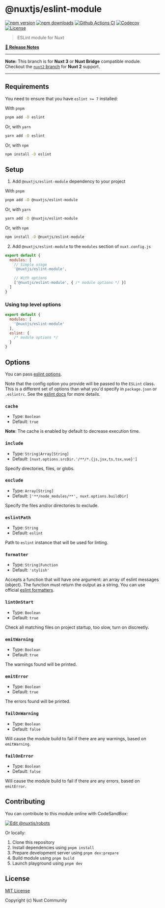 # @nuxtjs/eslint-module

[![npm version][npm-version-src]][npm-version-href]
[![npm downloads][npm-downloads-src]][npm-downloads-href]
[![Github Actions CI][github-actions-ci-src]][github-actions-ci-href]
[![Codecov][codecov-src]][codecov-href]
[![License][license-src]][license-href]

> ESLint module for Nuxt

[📖 **Release Notes**](./CHANGELOG.md)

---

**Note:** This branch is for **Nuxt 3** or **Nuxt Bridge** compatible module.
Checkout the [`nuxt2` branch](https://github.com/nuxt-community/eslint-module/tree/nuxt2) for **Nuxt 2** support. 

---

## Requirements

You need to ensure that you have `eslint >= 7` installed:

With `pnpm`

```bash
pnpm add -D eslint
```

Or, with `yarn`

```bash
yarn add -D eslint
```

Or, with `npm`

```bash
npm install -D eslint
```

## Setup

1. Add `@nuxtjs/eslint-module` dependency to your project

With `pnpm`

```bash
pnpm add -D @nuxtjs/eslint-module
```

Or, with `yarn`

```bash
yarn add -D @nuxtjs/eslint-module
```

Or, with `npm`

```bash
npm install -D @nuxtjs/eslint-module
```

2. Add `@nuxtjs/eslint-module` to the `modules` section of `nuxt.config.js`

```js
export default {
  modules: [
    // Simple usage
    '@nuxtjs/eslint-module',

    // With options
    ['@nuxtjs/eslint-module', { /* module options */ }]
  ]
}
```

### Using top level options

```js
export default {
  modules: [
    '@nuxtjs/eslint-module'
  ],
  eslint: {
    /* module options */
  }
}
```

## Options

You can pass [eslint options](https://eslint.org/docs/latest/integrate/nodejs-api#-new-eslintoptions).

Note that the config option you provide will be passed to the `ESLint` class.
This is a different set of options than what you'd specify in `package.json` or `.eslintrc`.
See the [eslint docs](https://eslint.org/docs/latest/integrate/nodejs-api#-new-eslintoptions) for more details.

### `cache`

- Type: `Boolean`
- Default: `true`

**Note**: The cache is enabled by default to decrease execution time.

### `include`

- Type: `String|Array[String]`
- Default: `[nuxt.options.srcDir.'/**/*.{js,jsx,ts,tsx,vue}']`

Specify directories, files, or globs.

### `exclude`

- Type: `Array[String]`
- Default: `['**/node_modules/**', nuxt.options.buildDir]`

Specify the files and/or directories to exclude.

### `eslintPath`

- Type: `String`
- Default: `eslint`

Path to `eslint` instance that will be used for linting.

### `formatter`

- Type: `String|Function`
- Default: `'stylish'`

Accepts a function that will have one argument: an array of eslint messages (object).
The function must return the output as a string.
You can use official [eslint formatters](https://eslint.org/docs/user-guide/formatters/).

### `lintOnStart`

- Type: `Boolean`
- Default: `true`

Check all matching files on project startup, too slow, turn on discreetly.

### `emitWarning`

- Type: `Boolean`
- Default: `true`

The warnings found will be printed.

### `emitError`

- Type: `Boolean`
- Default: `true`

The errors found will be printed.

### `failOnWarning`

- Type: `Boolean`
- Default: `false`

Will cause the module build to fail if there are any warnings, based on `emitWarning`.

### `failOnError`

- Type: `Boolean`
- Default: `false`

Will cause the module build to fail if there are any errors, based on `emitError`.

## Contributing

You can contribute to this module online with CodeSandBox:

[![Edit @nuxtjs/robots](https://codesandbox.io/static/img/play-codesandbox.svg)](https://codesandbox.io/s/github/nuxt-community/eslint-module/?fontsize=14&hidenavigation=1&theme=dark)

Or locally:

1. Clone this repository
2. Install dependencies using `pnpm install`
3. Prepare development server using `pnpm dev:prepare`
4. Build module using `pnpm build`
5. Launch playground using `pnpm dev`

## License

[MIT License](./LICENSE)

Copyright (c) Nuxt Community

<!-- Badges -->
[npm-version-src]: https://img.shields.io/npm/v/@nuxtjs/eslint-module/latest.svg
[npm-version-href]: https://npmjs.com/package/@nuxtjs/eslint-module

[npm-downloads-src]: https://img.shields.io/npm/dt/@nuxtjs/eslint-module.svg
[npm-downloads-href]: https://npmjs.com/package/@nuxtjs/eslint-module

[github-actions-ci-src]: https://github.com/nuxt-community/eslint-module/workflows/ci/badge.svg
[github-actions-ci-href]: https://github.com/nuxt-community/eslint-module/actions?query=workflow%3Aci

[codecov-src]: https://img.shields.io/codecov/c/github/nuxt-community/eslint-module.svg
[codecov-href]: https://codecov.io/gh/nuxt-community/eslint-module

[license-src]: https://img.shields.io/npm/l/@nuxtjs/eslint-module.svg
[license-href]: https://npmjs.com/package/@nuxtjs/eslint-module
